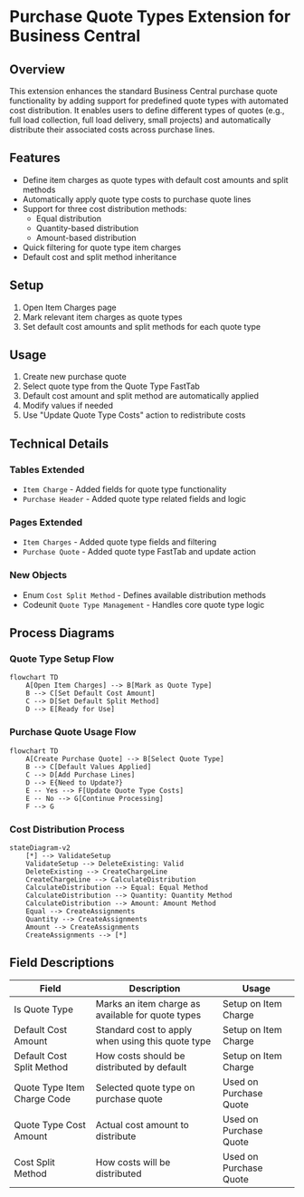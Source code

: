 # Purchase Quote Types Extension for Business Central

## Overview
This extension enhances the standard Business Central purchase quote functionality by adding support for predefined quote types with automated cost distribution. It enables users to define different types of quotes (e.g., full load collection, full load delivery, small projects) and automatically distribute their associated costs across purchase lines.

## Features
- Define item charges as quote types with default cost amounts and split methods
- Automatically apply quote type costs to purchase quote lines
- Support for three cost distribution methods:
  - Equal distribution
  - Quantity-based distribution
  - Amount-based distribution
- Quick filtering for quote type item charges
- Default cost and split method inheritance

## Setup
1. Open Item Charges page
2. Mark relevant item charges as quote types
3. Set default cost amounts and split methods for each quote type

## Usage
1. Create new purchase quote
2. Select quote type from the Quote Type FastTab
3. Default cost amount and split method are automatically applied
4. Modify values if needed
5. Use "Update Quote Type Costs" action to redistribute costs

## Technical Details

### Tables Extended
- `Item Charge` - Added fields for quote type functionality
- `Purchase Header` - Added quote type related fields and logic

### Pages Extended
- `Item Charges` - Added quote type fields and filtering
- `Purchase Quote` - Added quote type FastTab and update action

### New Objects
- Enum `Cost Split Method` - Defines available distribution methods
- Codeunit `Quote Type Management` - Handles core quote type logic

## Process Diagrams

### Quote Type Setup Flow
```mermaid
flowchart TD
    A[Open Item Charges] --> B[Mark as Quote Type]
    B --> C[Set Default Cost Amount]
    C --> D[Set Default Split Method]
    D --> E[Ready for Use]
```

### Purchase Quote Usage Flow
```mermaid
flowchart TD
    A[Create Purchase Quote] --> B[Select Quote Type]
    B --> C[Default Values Applied]
    C --> D[Add Purchase Lines]
    D --> E{Need to Update?}
    E -- Yes --> F[Update Quote Type Costs]
    E -- No --> G[Continue Processing]
    F --> G
```

### Cost Distribution Process
```mermaid
stateDiagram-v2
    [*] --> ValidateSetup
    ValidateSetup --> DeleteExisting: Valid
    DeleteExisting --> CreateChargeLine
    CreateChargeLine --> CalculateDistribution
    CalculateDistribution --> Equal: Equal Method
    CalculateDistribution --> Quantity: Quantity Method
    CalculateDistribution --> Amount: Amount Method
    Equal --> CreateAssignments
    Quantity --> CreateAssignments
    Amount --> CreateAssignments
    CreateAssignments --> [*]
```

## Field Descriptions

| Field | Description | Usage |
|-------|-------------|--------|
| Is Quote Type | Marks an item charge as available for quote types | Setup on Item Charge |
| Default Cost Amount | Standard cost to apply when using this quote type | Setup on Item Charge |
| Default Cost Split Method | How costs should be distributed by default | Setup on Item Charge |
| Quote Type Item Charge Code | Selected quote type on purchase quote | Used on Purchase Quote |
| Quote Type Cost Amount | Actual cost amount to distribute | Used on Purchase Quote |
| Cost Split Method | How costs will be distributed | Used on Purchase Quote |
